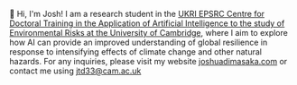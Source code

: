 👋 Hi, I'm Josh! I am a research student in the [UKRI EPSRC Centre for Doctoral Training in the Application of Artificial Intelligence to the study of Environmental Risks at the University of Cambridge](https://ai4er-cdt.esc.cam.ac.uk/), where I aim to explore how AI can provide an improved understanding of global resilience in response to intensifying effects of climate change and other natural hazards. For any inquiries, please visit my website [joshuadimasaka.com](https://www.joshuadimasaka.com/) or contact me using [jtd33@cam.ac.uk](mailto:jtd33@cam.ac.uk)
